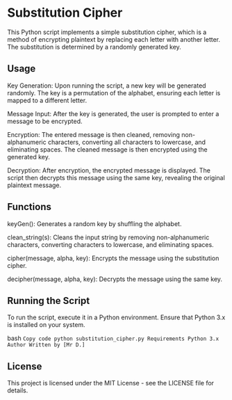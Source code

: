 # Substitution Cipher
This Python script implements a simple substitution cipher, which is a method of encrypting plaintext by replacing each letter with another letter. The substitution is determined by a randomly generated key.

## Usage
Key Generation: Upon running the script, a new key will be generated randomly. The key is a permutation of the alphabet, ensuring each letter is mapped to a different letter.

Message Input: After the key is generated, the user is prompted to enter a message to be encrypted.

Encryption: The entered message is then cleaned, removing non-alphanumeric characters, converting all characters to lowercase, and eliminating spaces. The cleaned message is then encrypted using the generated key.

Decryption: After encryption, the encrypted message is displayed. The script then decrypts this message using the same key, revealing the original plaintext message.

## Functions
keyGen(): Generates a random key by shuffling the alphabet.

clean_string(s): Cleans the input string by removing non-alphanumeric characters, converting characters to lowercase, and eliminating spaces.

cipher(message, alpha, key): Encrypts the message using the substitution cipher.

decipher(message, alpha, key): Decrypts the message using the same key.

## Running the Script
To run the script, execute it in a Python environment. Ensure that Python 3.x is installed on your system.

bash ```
Copy code
python substitution_cipher.py
Requirements
Python 3.x
Author
Written by [Mr D.] ```

## License
This project is licensed under the MIT License - see the LICENSE file for details.
